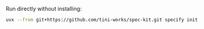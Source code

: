 Run directly without installing:

```bash
uvx --from git+https://github.com/tini-works/spec-kit.git specify init --here
```
